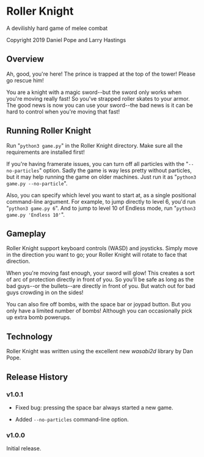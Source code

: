 # Roller Knight

A devilishly hard game of melee combat

Copyright 2019 Daniel Pope and Larry Hastings

## Overview

Ah, good, you're here!  The prince is trapped at the top of the tower!
Please go rescue him!

You are a knight with a magic sword--but the sword only works when
you're moving really fast!  So you've strapped roller skates to your
armor.  The good news is now you can use your sword--the bad news is
it can be hard to control when you're moving that fast!

## Running Roller Knight

Run "`python3 game.py`" in the Roller Knight directory.
Make sure all the requirements are installed first!

If you're having framerate issues, you can turn off all
particles with the "`--no-particles`" option.  Sadly the
game is way less pretty without particles, but it may
help running the game on older machines.  Just run it as
"`python3 game.py --no-particle`".

Also, you can specify which level you want to start at,
as a single positional command-line argument.  For example,
to jump directly to level 6, you'd run "`python3 game.py 6`".
And to jump to level 10 of Endless mode,
run "`python3 game.py 'Endless 10'`".

## Gameplay

Roller Knight support keyboard controls (WASD) and joysticks.
Simply move in the direction you want to go; your Roller Knight
will rotate to face that direction.

When you're moving fast enough, your sword will glow!  This
creates a sort of arc of protection directly in front of you.
So you'll be safe as long as the bad guys--or the bullets--are
directly in front of you.  But watch out for bad guys crowding
in on the sides!

You can also fire off bombs, with the space bar or joypad button.
But you only have a limited number of bombs!  Although you can
occasionally pick up extra bomb powerups.

## Technology

Roller Knight was written using the excellent new *wasabi2d*
library by Dan Pope.

## Release History

### v1.0.1

* Fixed bug: pressing the space bar always started a new game.

* Added `--no-particles` command-line option.


### v1.0.0

Initial release.